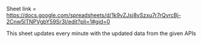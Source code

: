 Sheet link = https://docs.google.com/spreadsheets/d/1k9vZJsj8vSzxu7r7rQyrcBj-2Cnw5lTNPVgbY59Sr3I/edit?pli=1#gid=0

This sheet updates every minute with the updated data from the given APIs
